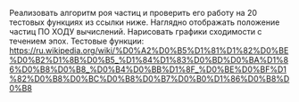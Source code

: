 Реализовать алгоритм роя частиц и проверить его работу на 20 тестовых функциях из ссылки ниже. Наглядно отображать положение частиц ПО ХОДУ вычислений.
Нарисовать графики сходимости с течением эпох.
Тестовые функции: https://ru.wikipedia.org/wiki/%D0%A2%D0%B5%D1%81%D1%82%D0%BE%D0%B2%D1%8B%D0%B5_%D1%84%D1%83%D0%BD%D0%BA%D1%86%D0%B8%D0%B8_%D0%B4%D0%BB%D1%8F_%D0%BE%D0%BF%D1%82%D0%B8%D0%BC%D0%B8%D0%B7%D0%B0%D1%86%D0%B8%D0%B8
